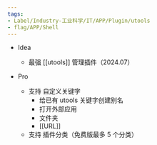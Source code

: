 ```yaml
---
tags:
- Label/Industry-工业科学/IT/APP/Plugin/utools
- flag/APP/Shell
---
```


- Idea
    - 最强 [[utools]] 管理插件（2024.07）

- Pro
    - 支持 自定义关键字
        - 给已有 utools 关键字创建别名
        - 打开外部应用
        - 文件夹
        - [[URL]]
    - 支持 插件分类（免费版最多 5 个分类）
